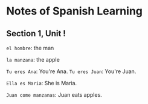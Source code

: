 # Notes of Spanish Learning

## Section 1, Unit !

`el hombre`: the man

`la manzana`: the apple

`Tu eres Ana`: You're Ana.   `Tu eres Juan`: You're Juan.

`Ella es Maria`: She is Maria.

`Juan come manzanas`: Juan eats apples.
